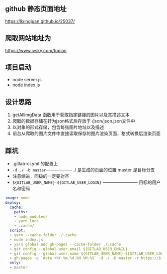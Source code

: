 ## github 静态页面地址

https://lixingjuan.github.io/25037/

## 爬取网站地址为
https://www.ivsky.com/tupian

## 项目启动
- node server.js
- node index.js

## 设计思路
1. getAllimgData 函数用于获取指定链接的图片以及其描述文本
2. 爬取的数据存储在转为json格式后存放于 /json/json.json文件中
3. 以对象的形式存储，包含每张图片地址以及描述
4. 前台从爬取的图片文件中直接读取保存的图片渲染页面，格式转换后渲染页面

## 踩坑
- .gitlab-ci.yml 的配置上
- `-d ./ -b master`——————  ./ 是生成的页面的位置 master 是目标分支
- 注意缩进，同级的一定要对齐
- `${GITLAB_USER_NAME}-${GITLAB_USER_LOGIN}` ———————— 目标的用户名和密码

```yml
image: node
deploy:
  cache:
    paths:
    - node_modules/
    - yarn.lock
    - .cache/
  script:
  - yarn --cache-folder ./.cache
  - node index.js
  - yarn global add gh-pages --cache-folder ./.cache
  - git config --global user.email ${GITLAB_USER_EMAIL}
  - git config --global user.name ${GITLAB_USER_NAME}-${GITLAB_USER_LOGIN}
  - gh-pages -g `date +%Y.%m.%d.%H.%M.%S` -d ./ -b master -r https://${GIT_USER}:${GIT_PASS}@github.com/lixingjuan/25037.git
  only:  
  - master
```